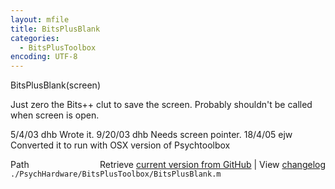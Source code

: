 ```yaml
---
layout: mfile
title: BitsPlusBlank
categories:
  - BitsPlusToolbox
encoding: UTF-8
---
```


BitsPlusBlank\(screen\)

Just zero the Bits++ clut to save the screen.
Probably shouldn't be called when screen is open.

5/4/03  dhb  Wrote it.
9/20/03 dhb  Needs screen pointer.
18/4/05 ejw  Converted it to run with OSX version of Psychtoolbox


<div class="code_header" style="text-align:right;">
  <span style="float:left;">Path&nbsp;&nbsp;</span> <span class="counter">Retrieve <a href=
  "https://raw.github.com/Psychtoolbox-3/Psychtoolbox-3/beta/./PsychHardware/BitsPlusToolbox/BitsPlusBlank.m">current version from GitHub</a> | View <a href=
  "https://github.com/Psychtoolbox-3/Psychtoolbox-3/commits/beta/./PsychHardware/BitsPlusToolbox/BitsPlusBlank.m">changelog</a></span>
</div>
<div class="code">
  <code>./PsychHardware/BitsPlusToolbox/BitsPlusBlank.m</code>
</div>
